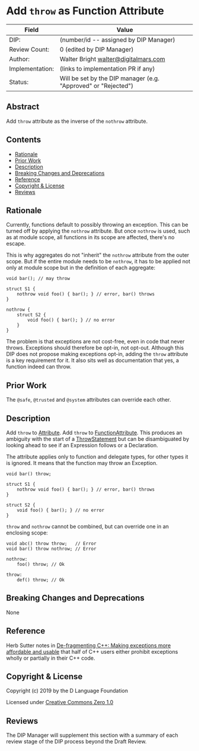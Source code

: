 # Add `throw` as Function Attribute

| Field           | Value                                                           |
|-----------------|-----------------------------------------------------------------|
| DIP:            | (number/id -- assigned by DIP Manager)                          |
| Review Count:   | 0 (edited by DIP Manager)                                       |
| Author:         | Walter Bright walter@digitalmars.com                            |
| Implementation: | (links to implementation PR if any)                             |
| Status:         | Will be set by the DIP manager (e.g. "Approved" or "Rejected")  |

## Abstract

Add `throw` attribute as the inverse of the `nothrow` attribute.


## Contents
* [Rationale](#rationale)
* [Prior Work](#prior-work)
* [Description](#description)
* [Breaking Changes and Deprecations](#breaking-changes-and-deprecations)
* [Reference](#reference)
* [Copyright & License](#copyright--license)
* [Reviews](#reviews)

## Rationale

Currently, functions default to possibly throwing an exception. This can be turned
off by applying the `nothrow` attribute. But once `nothrow` is used, such as at module
scope, all functions in its scope are affected, there's no escape.

This is why aggregates do not "inherit" the `nothrow` attribute from the outer scope.
But if the entire module needs to be `nothrow`, it has to be applied not only at module
scope but in the definition of each aggregate:

```
void bar(); // may throw

struct S1 {
    nothrow void foo() { bar(); } // error, bar() throws
}

nothrow {
    struct S2 {
        void foo() { bar(); } // no error
    }
}
```

The problem is that exceptions are not cost-free, even in code that never throws. Exceptions
should therefore be opt-in, not opt-out. Although this DIP does not propose making exceptions
opt-in, adding the `throw` attribute is a key requirement for it. It also sits well as documentation
that yes, a function indeed can throw.


## Prior Work

The `@safe`, `@trusted` and `@system` attributes can override each other.


## Description

Add `throw` to [Attribute](https://dlang.org/spec/attribute.html#Attribute).
Add `throw` to [FunctionAttribute](https://dlang.org/spec/function.html#FunctionAttribute).
This produces an ambiguity with the start of a
[ThrowStatement](https://dlang.org/spec/statement.html#throw-statement)
but can be disambiguated by looking ahead to see if an Expression follows or a Declaration.

The attribute applies only to function and delegate types, for other types it is ignored.
It means that the function may throw an Exception.

```
void bar() throw;

struct S1 {
    nothrow void foo() { bar(); } // error, bar() throws
}

struct S2 {
    void foo() { bar(); } // no error
}
```

`throw` and `nothrow` cannot be combined, but can override one in an enclosing scope:

```
void abc() throw throw;   // Error
void bar() throw nothrow; // Error

nothrow:
    foo() throw; // Ok

throw:
    def() throw; // Ok
```


## Breaking Changes and Deprecations

None


## Reference

Herb Sutter notes in
[De-fragmenting C++: Making exceptions more affordable and usable](https://www.youtube.com/watch?v=os7cqJ5qlzo)
that half of C++ users either prohibit exceptions wholly or partially in their C++ code.


## Copyright & License
Copyright (c) 2019 by the D Language Foundation

Licensed under [Creative Commons Zero 1.0](https://creativecommons.org/publicdomain/zero/1.0/legalcode.txt)

## Reviews
The DIP Manager will supplement this section with a summary of each review stage
of the DIP process beyond the Draft Review.
